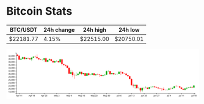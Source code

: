 # Bitcoin Stats

BTC/USDT|24h change|24h high|24h low|
|---|---|---|---|
|$22181.77|4.15%|$22515.00|$20750.01|

<img src="./chart.svg">
